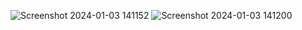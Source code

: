 
![Screenshot 2024-01-03 141152](https://github.com/Sanjeet76/flexhireassignment/assets/96953921/dfe76613-de8e-418e-8423-ab983b04ed20)
![Screenshot 2024-01-03 141200](https://github.com/Sanjeet76/flexhireassignment/assets/96953921/4da3f448-e9d7-4f0b-a68c-84ddddeaf531)
